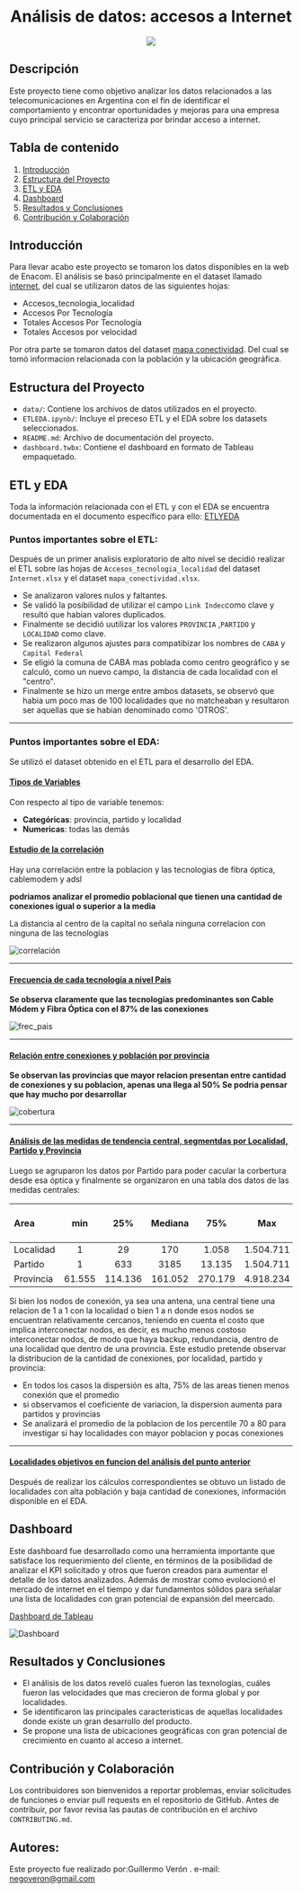 <h1 align='center'>
   <b>Análisis de datos: accesos a Internet</b>
</h1>

<p align='center'>
   <img src ="./data/telcom.jpeg">
</p>

## Descripción

Este proyecto tiene como objetivo analizar los datos relacionados a las telecomunicaciones en Argentina con el fin de identificar el comportamiento y encontrar oportunidades y mejoras para una empresa cuyo principal servicio se caracteriza por brindar acceso a internet.

## Tabla de contenido

1. [Introducción](#introducción)
2. [Estructura del Proyecto](#estructura-del-proyecto)
3. [ETL y EDA](#etl-y-eda)
4. [Dashboard](#dashboard)
5. [Resultados y Conclusiones](#resultados-y-conclusiones)
6. [Contribución y Colaboración](#contribución-y-colaboración)

## Introducción

Para llevar acabo este proyecto se tomaron los datos disponibles en la web de Enacom. El análisis se basó principalmente en el dataset llamado [internet](https://indicadores.enacom.gob.ar/Files/Datos_Abiertos/Internet.xlsx), del cual se utilizaron datos de las siguientes hojas:

- Accesos_tecnologia_localidad
- Accesos Por Tecnología
- Totales Accesos Por Tecnología
- Totales Accesos por velocidad

Por otra parte se tomaron datos del dataset [mapa conectividad](https://indicadores.enacom.gob.ar/Files/Datos_Abiertos/mapa_conectividad.xlsx). Del cual se tomó informacion relacionada con la población y la ubicación geográfica.

## Estructura del Proyecto

- `data/`: Contiene los archivos de datos utilizados en el proyecto.
- `ETLEDA.ipynb/`: Incluye el preceso ETL y el EDA sobre los datasets seleccionados.
- `README.md`: Archivo de documentación del proyecto.
- `dashboard.twbx`: Contiene el dashboard en formato de Tableau empaquetado.

## ETL y EDA

Toda la información relacionada con el ETL y con el EDA se encuentra documentada en el documento específico para ello: [ETLYEDA](./ETLEDA.ipynb)

### Puntos importantes sobre el ETL:

Después de un primer analisis exploratorio de alto nivel se decidió realizar el ETL sobre las hojas de `Accesos_tecnologia_localidad` del dataset `Internet.xlsx` y el dataset `mapa_conectividad.xlsx`.

- Se analizaron valores nulos y faltantes.
- Se validó la posibilidad de utilizar el campo `Link Indec`como clave y resultó que habian valores duplicados.
- Finalmente se decidió uutilizar los valores `PROVINCIA` ,`PARTIDO` y `LOCALIDAD` como clave.
- Se realizaron algunos ajustes para compatibizar los nombres de `CABA` y  `Capital Federal`
- Se eligió la comuna de CABA mas poblada como centro geográfico y se calculó, como un nuevo campo, la distancia de cada localidad con el "centro".
- Finalmente se hizo un merge entre ambos datasets, se observó que habia um poco mas de 100 localidades que no matcheaban y resultaron ser aquellas que se habian denominado como 'OTROS'.

---

### Puntos importantes sobre el EDA:

Se utilizó el dataset obtenido en el ETL para el desarrollo del EDA.

#### <u>Tipos de Variables</u>

Con respecto al tipo de variable tenemos:

- **Categóricas**: provincia, partido y localidad
- **Numericas**: todas las demás

#### <u>Estudio de la correlación</u>

Hay una correlación entre la poblacion y las tecnologias de fibra óptica, cablemodem y adsl

**podriamos analizar el promedio poblacional que tienen una cantidad de conexiones igual o superior a la media**

La distancia al centro de la capital no señala ninguna correlacion con ninguna de las tecnologías

![correlación](./data/corr.png)

---
#### <u>Frecuencia de cada tecnología a nivel Pais</u>

**Se observa claramente que las tecnologías predominantes son Cable Módem y Fibra Óptica con el 87% de las conexiones**

![frec_pais](./data/frec_pais.png)

---
#### <u>Relación entre conexiones y población por provincia</u>

**Se observan las provincias que mayor relacion presentan entre cantidad de conexiones y su poblacion, apenas una llega al 50% Se podria pensar que hay mucho por desarrollar**

![cobertura](./data/cobertura.png)

---
#### <u>Análisis de las medidas de tendencia central, segmentdas por Localidad, Partido y Provincia</u>

Luego se agruparon los datos por Partido para poder cacular la corbertura desde esa óptica y finalmente se organizaron en una tabla dos datos de las medidas centrales:


| Area      |  min  |   25%   | Mediana |   75%   | Max       | Promedio |  Moda  | Desvío E. | Coef. Var (%) |
| :---------- | :------: | :-------: | :-------: | :-------: | ----------- | ---------- | :------: | :----------: | :-------------: |
| Localidad |   1   |   29   |   170   |  1.058  | 1.504.711 | 3890     |   1   |   32.370   |      12      |
| Partido   |   1   |   633   |  3185  | 13.135 | 1.504.711 | 22.472   |   4   |   81.741   |      27      |
| Provincia | 61.555 | 114.136 | 161.052 | 270.179 | 4.918.234 | 478.486  | 61.555 | 1.011.385 |      47      |

Si bien los nodos de conexión, ya sea una antena, una central tiene una relacion de 1 a 1 con la localidad o bien 1 a n donde esos nodos se encuentran  relativamente cercanos, teniendo en cuenta el costo que implica interconectar nodos, es decir, es mucho menos costoso interconectar nodos, de modo que haya backup, redundancia, dentro de una localidad que dentro de una provincia. Este estudio pretende observar la distribucion de la cantidad de conexiones, por localidad, partido y provincia:

* En todos los casos la dispersión es alta, 75% de las areas tienen menos conexión que el promedio
* si observamos el coeficiente de variacion, la dispersion aumenta para partidos y provincias
* Se analizará el promedio de la poblacion de los percentile 70 a 80 para investigar si hay localidades con mayor poblacion y pocas conexiones

---
#### <u>Localidades objetivos en funcion del análisis del punto anterior</u>

Después de realizar los cálculos correspondientes se obtuvo un listado de localidades con alta población y baja cantidad de conexiones, información disponible en el EDA.


## Dashboard

Este dashboard  fue desarrollado como una herramienta importante que satisface los requerimiento del cliente, en términos de la posibilidad de analizar el KPI solicitado y otros que fueron creados para aumentar el detalle de los datos analizados. Además de mostrar como evolocionó el mercado de internet en el tiempo y dar fundamentos sólidos para señalar una lista de localidades con gran potencial de expansión del meercado.

[Dashboard de Tableau](./data/dashboard.twbx)

![Dashboard](./data/dashboard.png)


## Resultados y Conclusiones

- El análisis de los datos reveló cuales fueron las texnologías, cuáles fueron las velocidades que mas crecieron de forma global y por localidades.
- Se identificaron las principales caracteristicas de aquellas localidades donde existe un gran desarrollo del producto.
- Se propone una lista de ubicaciones geográficas con gran potencial de crecimiento en cuanto al acceso a internet.


## Contribución y Colaboración

Los contribuidores son bienvenidos a reportar problemas, enviar solicitudes de funciones o enviar pull requests en el repositorio de GitHub. Antes de contribuir, por favor revisa las pautas de contribución en el archivo `CONTRIBUTING.md`.


## Autores:

Este proyecto fue realizado por:Guillermo Verón .
e-mail: [negoveron@gmail.com](mailto://negoveron@gmail.com)
